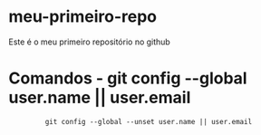 # meu-primeiro-repo
Este é o meu primeiro repositório no github
# Comandos - git config --global user.name || user.email
             git config --global --unset user.name || user.email
